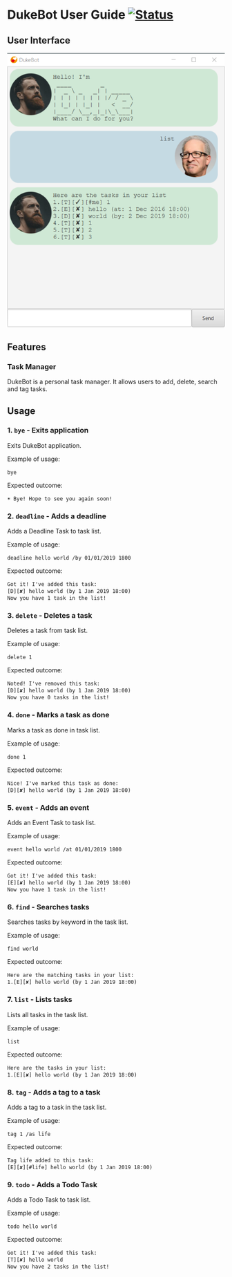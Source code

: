 # DukeBot User Guide [![Status](https://travis-ci.org/jiayushe/duke.svg?branch=master)](https://travis-ci.org/jiayushe/duke)

## User Interface
![UI](Ui.png)

## Features 

### Task Manager
DukeBot is a personal task manager. It allows users to add, delete, search and tag tasks.

## Usage

### 1. `bye` - Exits application

Exits DukeBot application.

Example of usage: 

```
bye
```

Expected outcome:

```
☀ Bye! Hope to see you again soon!
```

### 2. `deadline` - Adds a deadline

Adds a Deadline Task to task list.

Example of usage: 

```
deadline hello world /by 01/01/2019 1800
```

Expected outcome:

```
Got it! I've added this task:
[D][✘] hello world (by 1 Jan 2019 18:00)
Now you have 1 task in the list!
```

### 3. `delete` - Deletes a task

Deletes a task from task list.

Example of usage: 

```
delete 1
```

Expected outcome:

```
Noted! I've removed this task:
[D][✘] hello world (by 1 Jan 2019 18:00)
Now you have 0 tasks in the list!
```

### 4. `done` - Marks a task as done

Marks a task as done in task list.

Example of usage: 

```
done 1
```

Expected outcome:

```
Nice! I've marked this task as done:
[D][✘] hello world (by 1 Jan 2019 18:00)
```

### 5. `event` - Adds an event

Adds an Event Task to task list.

Example of usage: 

```
event hello world /at 01/01/2019 1800
```

Expected outcome:

```
Got it! I've added this task:
[E][✘] hello world (by 1 Jan 2019 18:00)
Now you have 1 task in the list!
```

### 6. `find` - Searches tasks

Searches tasks by keyword in the task list.

Example of usage: 

```
find world
```

Expected outcome:

```
Here are the matching tasks in your list:
1.[E][✘] hello world (by 1 Jan 2019 18:00)
```

### 7. `list` - Lists tasks

Lists all tasks in the task list.

Example of usage: 

```
list
```

Expected outcome:

```
Here are the tasks in your list:
1.[E][✘] hello world (by 1 Jan 2019 18:00)
```

### 8. `tag` - Adds a tag to a task

Adds a tag to a task in the task list.

Example of usage: 

```
tag 1 /as life
```

Expected outcome:

```
Tag life added to this task:
[E][✘][#life] hello world (by 1 Jan 2019 18:00)
```

### 9. `todo` - Adds a Todo Task

Adds a Todo Task to task list.

Example of usage: 

```
todo hello world
```

Expected outcome:

```
Got it! I've added this task:
[T][✘] hello world
Now you have 2 tasks in the list!
```
